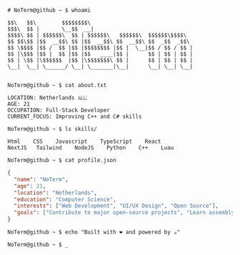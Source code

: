 ```
# NoTerm@github ~ $ whoami
```
```
$$\   $$\        $$$$$$$$\                                
$$$\  $$ |       \__$$  __|                               
$$$$\ $$ | $$$$$$\  $$ | $$$$$$\   $$$$$$\  $$$$$$\$$$$\  
$$ $$\$$ |$$  __$$\ $$ |$$  __$$\ $$  __$$\ $$  _$$  _$$\ 
$$ \$$$$ |$$ /  $$ |$$ |$$$$$$$$ |$$ |  \__|$$ / $$ / $$ |
$$ |\$$$ |$$ |  $$ |$$ |$$   ____|$$ |      $$ | $$ | $$ |
$$ | \$$ |\$$$$$$  |$$ |\$$$$$$$\ $$ |      $$ | $$ | $$ |
\__|  \__| \______/ \__| \_______|\__|      \__| \__| \__|
                                                          
```                                                          
                                                          

```
NoTerm@github ~ $ cat about.txt
```

```
LOCATION: Netherlands 🇳🇱
AGE: 21
OCCUPATION: Full-Stack Developer
CURRENT_FOCUS: Improving C++ and C# skills
```

```
NoTerm@github ~ $ ls skills/
```

```
Html    CSS    Javascript    TypeScript    React
NextJS   Tailwind    NodeJS    Python    C++    Luau
```

```
NoTerm@github ~ $ cat profile.json
```

```json
{
  "name": "NoTerm",
  "age": 21,
  "location": "Netherlands",
  "education": "Computer Science",
  "interests": ["Web Development", "UI/UX Design", "Open Source"],
  "goals": ["Contribute to major open-source projects", "Learn assembly"]
}
```


```
NoTerm@github ~ $ echo "Built with ❤️ and powered by ☕"
```

```
NoTerm@github ~ $ _
```
